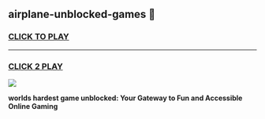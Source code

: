 
## airplane-unblocked-games 👋
<h3>
<a href="https://premium.freeplayer.one?title=airplane-unblocked-games&ref=14F">CLICK TO PLAY</a></h3>
<hr>

<h3>
<a href="https://premium.freeplayer.one?title=airplane-unblocked-games&ref=14F">CLICK 2 PLAY</a>
  
</h3>

<a href="https://premium.freeplayer.one?title=airplane-unblocked-games&ref=12F/"><img src="https://clearcache.store/games.png"></a>


**worlds hardest game unblocked: Your Gateway to Fun and Accessible Online Gaming**
